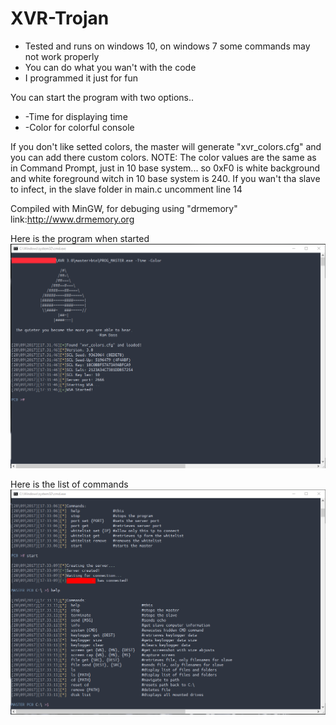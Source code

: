 # XVR-Trojan
- Tested and runs on windows 10, on windows 7 some commands may not work properly
- You can do what you wan't with the code
- I programmed it just for fun

You can start the program with two options..
 - -Time for displaying time
 - -Color for colorful console
 
If you don't like setted colors, the master will generate "xvr_colors.cfg" and you can add there custom colors. NOTE: The color values are the same as in Command Prompt, just in 10 base system... so 0xF0 is white background and white foreground witch in 10 base system is 240. If you wan't tha slave to infect, in the slave folder in main.c uncomment line 14

Compiled with MinGW, for debuging using  "drmemory" link:http://www.drmemory.org

Here is the program when started
  ![Alt text](image1.png)

Here is the list of commands
  ![Alt text](image2.png)
